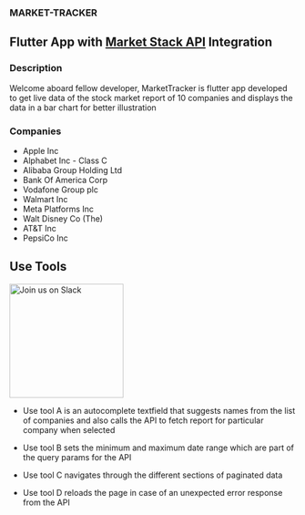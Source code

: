 ### MARKET-TRACKER 
## Flutter App with [Market Stack API](https://marketstack.com) Integration

### Description

Welcome aboard fellow developer, MarketTracker is flutter app developed to get live data of the stock market report of 10 companies and displays the data in a bar chart for
better illustration

### Companies

-   Apple Inc
-   Alphabet Inc - Class C
-   Alibaba Group Holding Ltd
-   Bank Of America Corp
-   Vodafone Group plc
-   Walmart Inc
-   Meta Platforms Inc
-   Walt Disney Co (The)
-   AT&T Inc
-   PepsiCo Inc


## Use Tools

<img alt="Join us on Slack" src="https://firebasestorage.googleapis.com/v0/b/flash-chat-1ebd5.appspot.com/o/Screenshot_1667470117.png?alt=media&token=efc550e2-2eaf-48b0-abcf-0e488e53efb2" width="200"/>

-  Use tool A is an autocomplete textfield that suggests names from the list of companies and also calls the API to fetch report for particular 
company when selected

-  Use tool B sets the minimum and maximum date range which are part of the query params for the API

-  Use tool C navigates through the different sections of paginated data 

-  Use tool D reloads the page in case of an unexpected error response from the API

